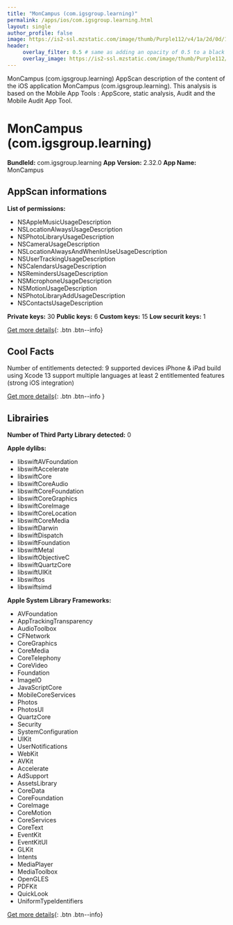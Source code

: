 ```yaml
---
title: "MonCampus (com.igsgroup.learning)"
permalink: /apps/ios/com.igsgroup.learning.html
layout: single
author_profile: false
image: https://is2-ssl.mzstatic.com/image/thumb/Purple112/v4/1a/2d/0d/1a2d0db8-f941-911e-b0cd-c9147a47a2c4/AppIcon-0-0-1x_U007emarketing-0-0-0-7-0-0-sRGB-0-0-0-GLES2_U002c0-512MB-85-220-0-0.png/512x512bb.jpg
header: 
     overlay_filter: 0.5 # same as adding an opacity of 0.5 to a black background
     overlay_image: https://is2-ssl.mzstatic.com/image/thumb/Purple112/v4/1a/2d/0d/1a2d0db8-f941-911e-b0cd-c9147a47a2c4/AppIcon-0-0-1x_U007emarketing-0-0-0-7-0-0-sRGB-0-0-0-GLES2_U002c0-512MB-85-220-0-0.png/512x512bb.jpg
---
```

MonCampus (com.igsgroup.learning) AppScan description of the content of the iOS application MonCampus (com.igsgroup.learning). This analysis is based on the Mobile App Tools : AppScore, static analysis, Audit and the Mobile Audit App Tool.

# MonCampus (com.igsgroup.learning)

**BundleId:** com.igsgroup.learning
**App Version:** 2.32.0
**App Name:** MonCampus


## AppScan informations 

**List of permissions:** 
- NSAppleMusicUsageDescription
- NSLocationAlwaysUsageDescription
- NSPhotoLibraryUsageDescription
- NSCameraUsageDescription
- NSLocationAlwaysAndWhenInUseUsageDescription
- NSUserTrackingUsageDescription
- NSCalendarsUsageDescription
- NSRemindersUsageDescription
- NSMicrophoneUsageDescription
- NSMotionUsageDescription
- NSPhotoLibraryAddUsageDescription
- NSContactsUsageDescription
  
  
**Private keys:** 30
**Public keys:** 6
**Custom keys:** 15
**Low securit keys:** 1
  
[Get more details](/pricing.html){: .btn .btn--info}

## Cool Facts

Number of entitlements detected: 9
supported devices iPhone & iPad
build using Xcode 13
support multiple languages
at least 2 entitlemented features (strong iOS integration)
  
[Get more details](/pricing.html){: .btn .btn--info }

## Librairies 
**Number of Third Party Library detected:** 0


**Apple dylibs:**
- libswiftAVFoundation
- libswiftAccelerate
- libswiftCore
- libswiftCoreAudio
- libswiftCoreFoundation
- libswiftCoreGraphics
- libswiftCoreImage
- libswiftCoreLocation
- libswiftCoreMedia
- libswiftDarwin
- libswiftDispatch
- libswiftFoundation
- libswiftMetal
- libswiftObjectiveC
- libswiftQuartzCore
- libswiftUIKit
- libswiftos
- libswiftsimd


**Apple System Library Frameworks:**
- AVFoundation
- AppTrackingTransparency
- AudioToolbox
- CFNetwork
- CoreGraphics
- CoreMedia
- CoreTelephony
- CoreVideo
- Foundation
- ImageIO
- JavaScriptCore
- MobileCoreServices
- Photos
- PhotosUI
- QuartzCore
- Security
- SystemConfiguration
- UIKit
- UserNotifications
- WebKit
- AVKit
- Accelerate
- AdSupport
- AssetsLibrary
- CoreData
- CoreFoundation
- CoreImage
- CoreMotion
- CoreServices
- CoreText
- EventKit
- EventKitUI
- GLKit
- Intents
- MediaPlayer
- MediaToolbox
- OpenGLES
- PDFKit
- QuickLook
- UniformTypeIdentifiers


  
[Get more details](/pricing.html){: .btn .btn--info}

